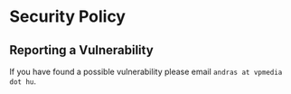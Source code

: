 # Security Policy

## Reporting a Vulnerability

If you have found a possible vulnerability please email `andras at vpmedia dot hu`.
